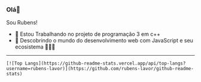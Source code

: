 ### Olá👋

Sou Rubens!

- 🔭 Estou Trabalhando no projeto de programação  3 em c++
- 🌱 Descobrindo o mundo do desenvolvimento web com JavaScript e seu ecosistema
👋👋👋

---

    [![Top Langs](https://github-readme-stats.vercel.app/api/top-langs?username=rubens-lavor)](https://github.com/rubens-lavor/github-readme-stats)

